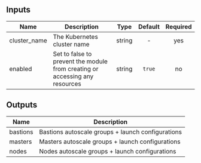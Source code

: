 ## Inputs

| Name | Description | Type | Default | Required |
|------|-------------|:----:|:-----:|:-----:|
| cluster_name | The Kubernetes cluster name | string | - | yes |
| enabled | Set to false to prevent the module from creating or accessing any resources | string | `true` | no |

## Outputs

| Name | Description |
|------|-------------|
| bastions | Bastions autoscale groups + launch configurations |
| masters | Masters autoscale groups + launch configurations |
| nodes | Nodes autoscale groups + launch configurations |

